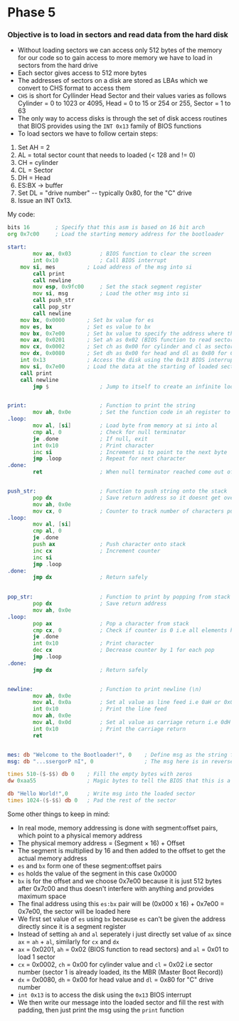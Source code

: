 # Phase 5

### Objective is to load in sectors and read data from the hard disk

- Without loading sectors we can access only 512 bytes of the memory for our code so to gain access to more memory we have to load in sectors from the hard drive
- Each sector gives access to 512 more bytes
- The addresses of sectors on a disk are stored as LBAs which we convert to CHS format to access them
- `CHS` is short for Cyllinder Head Sector and their values varies as follows Cylinder = 0 to 1023 or 4095, Head = 0 to 15 or 254 or 255, Sector = 1 to 63
- The only way to access disks is through the set of disk access routines that BIOS provides using the `INT 0x13` family of BIOS functions
- To load sectors we have to follow certain steps:
1. Set AH = 2
2. AL = total sector count that needs to loaded (< 128 and != 0)
3. CH = cylinder
4. CL = Sector
5. DH = Head
6. ES:BX -> buffer
7. Set DL = "drive number" -- typically 0x80, for the "C" drive
8. Issue an INT 0x13.

My code:

```asm
bits 16        ; Specify that this asm is based on 16 bit arch
org 0x7c00     ; Load the starting memory address for the bootloader

start:    
        mov ax, 0x03         ; BIOS function to clear the screen
        int 0x10             ; Call BIOS interrupt
	mov si, mes          ; Load address of the msg into si
        call print        
        call newline        
        mov esp, 0x9fc00     ; Set the stack segment register
        mov si, msg          ; Load the other msg into si
        call push_str       
        call pop_str
        call newline
	mov bx, 0x0000       ; Set bx value for es
	mov es, bx           ; Set es value to bx
	mov bx, 0x7e00       ; Set bx value to specify the address where the sector will be loaded 
	mov ax, 0x0201       ; Set ah as 0x02 (BIOS function to read sectors) and al as 0x01 to load 1 sector
	mov cx, 0x0002       ; Set ch as 0x00 for cylinder and cl as sector number 0x02
	mov dx, 0x0080       ; Set dh as 0x00 for head and dl as 0x80 for C drive number
	int 0x13             ; Access the disk using the 0x13 BIOS interrupt
	mov si, 0x7e00       ; Load the data at the starting of loaded sector into si
	call print
	call newline
        jmp $                ; Jump to itself to create an infinite loop and keep the bootloader running


print:                       ; Function to print the string
        mov ah, 0x0e         ; Set the function code in ah register to print
.loop:
        mov al, [si]         ; Load byte from memory at si into al
        cmp al, 0            ; Check for null terminator
        je .done             ; If null, exit
        int 0x10             ; Print character
        inc si               ; Increment si to point to the next byte
        jmp .loop            ; Repeat for next character
.done:
        ret                  ; When null terminator reached come out of the function


push_str:                    ; Function to push string onto the stack
        pop dx               ; Save return address so it doesnt get overwritten on pushing
        mov ah, 0x0e        
        mov cx, 0            ; Counter to track number of characters pushed
.loop:
        mov al, [si]         
        cmp al, 0            
        je .done            
        push ax              ; Push character onto stack
        inc cx               ; Increment counter
        inc si               
        jmp .loop           
.done:
        jmp dx               ; Return safely
          

pop_str:                     ; Function to print by popping from stack
        pop dx               ; Save return address
        mov ah, 0x0e           
.loop:
        pop ax               ; Pop a character from stack
        cmp cx, 0            ; Check if counter is 0 i.e all elements have been popped
        je .done           
        int 0x10             ; Print character
        dec cx               ; Decrease counter by 1 for each pop
        jmp .loop             
.done:
        jmp dx               ; Return safely        


newline:                     ; Function to print newline (\n)
        mov ah, 0x0e
        mov al, 0x0a         ; Set al value as line feed i.e 0aH or 0x0a 
        int 0x10             ; Print the line feed
        mov ah, 0x0e
        mov al, 0x0d         ; Set al value as carriage return i.e 0dH or 0x0d
        int 0x10             ; Print the carriage return 
        ret


mes: db "Welcome to the Bootloader!", 0    ; Define msg as the string followed by the null byte for terminating
msg: db "...ssergorP nI", 0                ; The msg here is in reverse as we are printing from stack that follows LIFO

times 510-($-$$) db 0    ; Fill the empty bytes with zeros
dw 0xaa55                ; Magic bytes to tell the BIOS that this is a bootloader

db "Hello World!",0      ; Write msg into the loaded sector
times 1024-($-$$) db 0   ; Pad the rest of the sector
```

Some other things to keep in mind:
- In real mode, memory addressing is done with segment:offset pairs, which point to a physical memory address
- The physical memory address = (Segment × 16) + Offset
- The segment is multiplied by 16 and then added to the offset to get the actual memory address
- `es` and `bx` form one of these segment:offset pairs
- `es` holds the value of the segment in this case 0x0000
- `bx` is for the offset and we choose 0x7e00 because it is just 512 bytes after 0x7c00 and thus doesn't interfere with anything and provides maximum space
- The final address using this `es:bx` pair will be (0x000 x 16) + 0x7e00 = 0x7e00, the sector will be loaded here
- We first set value of `es` using `bx` because `es` can't be given the address directly since it is a segment register
- Instead of setting `ah` and `al` seperately i just directly set value of `ax` since `ax` = `ah` + `al`, similarly for `cx` and `dx`
- `ax` = 0x0201, `ah` = 0x02 (BIOS function to read sectors) and `al` = 0x01 to load 1 sector
- `cx` = 0x0002, `ch` = 0x00 for cylinder value and `cl` = 0x02 i.e sector number (sector 1 is already loaded, its the MBR (Master Boot Record))
- `dx` = 0x0080, `dh` = 0x00 for head value and `dl` = 0x80 for "C" drive number
- `int 0x13` is to access the disk using the `0x13` BIOS interrupt
- We then write our message into the loaded sector and fill the rest with padding, then just print the msg using the `print` function
